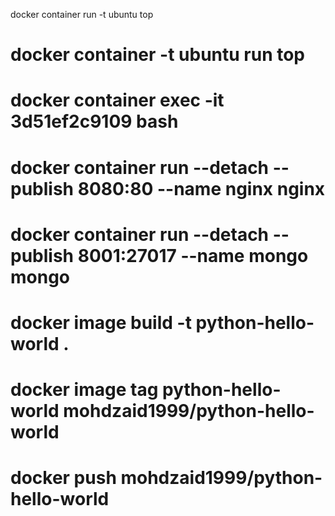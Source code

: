 docker container run -t ubuntu top
# docker container -t ubuntu run top
# docker container exec -it 3d51ef2c9109 bash
# docker container run --detach --publish 8080:80 --name nginx nginx
# docker container run --detach --publish 8001:27017 --name mongo mongo
# docker image build -t python-hello-world .
#  docker image tag python-hello-world mohdzaid1999/python-hello-world
#  docker push  mohdzaid1999/python-hello-world
